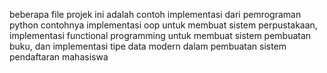 beberapa file projek ini adalah 
contoh implementasi dari pemrograman python 
contohnya implementasi oop untuk membuat sistem perpustakaan,
implementasi functional programming untuk membuat
sistem pembuatan buku,
dan implementasi tipe data modern dalam pembuatan sistem pendaftaran mahasiswa
